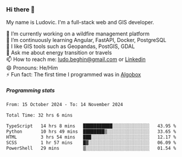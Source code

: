 ### Hi there 👋

My name is Ludovic. I'm a full-stack web and GIS developer.

 🔭 I’m currently working on a wildfire management platform<br/>
 🌱 I’m continuously learning Angular, FastAPI, Docker, PostgreSQL<br/>
 👯 I like GIS tools such as Geopandas, PostGIS, GDAL<br/>
 💬 Ask me about energy transition or travels<br/>
 📫 How to reach me: ludo.beghin@gmail.com or [Linkedin](https://www.linkedin.com/in/ludovic-beghin/)<br/>
 😄 Pronouns: He/Him<br/>
 ⚡ Fun fact: The first time I programmed was in [Algobox](https://fr.wikipedia.org/wiki/Algobox)<br/>

##### Programming stats
<!--START_SECTION:waka-->

```txt
From: 15 October 2024 - To: 14 November 2024

Total Time: 32 hrs 6 mins

TypeScript   14 hrs 8 mins   ███████████░░░░░░░░░░░░░░   43.95 %
Python       10 hrs 49 mins  ████████▒░░░░░░░░░░░░░░░░   33.65 %
HTML         3 hrs 54 mins   ███░░░░░░░░░░░░░░░░░░░░░░   12.17 %
SCSS         1 hr 57 mins    █▓░░░░░░░░░░░░░░░░░░░░░░░   06.09 %
PowerShell   29 mins         ▒░░░░░░░░░░░░░░░░░░░░░░░░   01.54 %
```

<!--END_SECTION:waka-->
